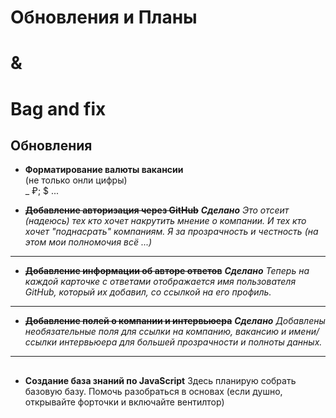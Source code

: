 # Обновления и Планы   
# &   
# Bag and fix   


## Обновления

- **Форматирование валюты вакансии**    
(не только онли цифры)  
_ ₽; $ ...

- ~~**Добавление авторизация через GitHub**~~ 
  _**Сделано**_
  _Это отсеит (надеюсь) тех кто хочет накрутить мнение о компании._
  _И тех кто хочет "поднасрать" компаниям._
  _Я за прозрачность и честность (на этом мои полномочия всё ...)_

---

- ~~**Добавление информации об авторе ответов**~~
  _**Сделано**_
  _Теперь на каждой карточке с ответами отображается имя пользователя GitHub, который их добавил, со ссылкой на его профиль._

---

- ~~**Добавление полей о компании и интервьюера**~~
  _**Сделано**_
  _Добавлены необязательные поля для ссылки на компанию, вакансию и имени/ссылки интервьюера для большей прозрачности и полноты данных._

---

##

- **Создание база знаний по JavaScript**
  Здесь планирую собрать базовую базу.
  Помочь разобраться в основах
  (если душно, открывайте форточки и включайте вентилтор)
